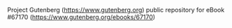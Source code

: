 Project Gutenberg (https://www.gutenberg.org) public repository for eBook #67170 (https://www.gutenberg.org/ebooks/67170)
